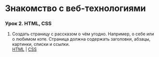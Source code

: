 # Знакомство с веб-технологиями

### Урок 2. HTML, CSS

1. Создать страницу с рассказом о чём угодно. Например, о себе или о любимом коте.
   Страница должна содержать заголовки, абзацы, картинки, списки и ссылки.  
   [HTML](https://github.com/4ephb/IntroWebTech/HW02/index.html) | 
   [CSS](https://github.com/4ephb/IntroWebTech/HW02/style.css)
